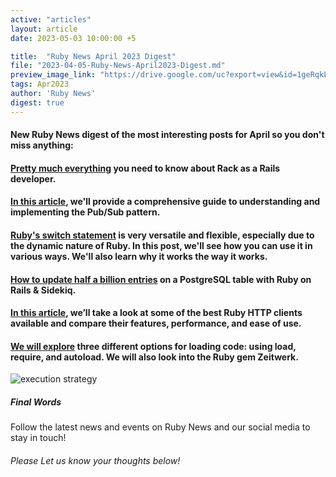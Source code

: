 ```yaml
---
active: "articles"
layout: article
date: 2023-05-03 10:00:00 +5

title:  "Ruby News April 2023 Digest"
file: "2023-04-05-Ruby-News-April2023-Digest.md"
preview_image_link: "https://drive.google.com/uc?export=view&id=1geRqkLh_l9SfFpkji0RrWzFYNQ8Os6Z-"
tags: Apr2023
author: 'Ruby News'
digest: true
---
```


#### New Ruby News digest of the most interesting posts for April so you don't miss anything:
#### [Pretty much everything](https://www.akshaykhot.com/definitive-guide-to-rack/) you need to know about Rack as a Rails developer.

#### [In this article](https://blog.rubyhero.dev/delegator-design-pattern), we'll provide a comprehensive guide to understanding and implementing the Pub/Sub pattern.

#### [Ruby's switch statement](https://www.akshaykhot.com/ruby-switch-statement/) is very versatile and flexible, especially due to the dynamic nature of Ruby. In this post, we'll see how you can use it in various ways. We'll also learn why it works the way it works.

#### [How to update half a billion entries](https://blog.eq8.eu/til/update-millions-of-records-in-rails.html) on a PostgreSQL table with Ruby on Rails & Sidekiq.

#### [In this article](https://www.scrapingdog.com/blog/ruby-http-clients/), we’ll take a look at some of the best Ruby HTTP clients available and compare their features, performance, and ease of use.

#### [We will explore](https://blog.appsignal.com/2023/04/19/how-to-load-code-in-ruby.html) three different options for loading code: using load, require, and autoload. We will also look into the Ruby gem Zeitwerk. 

![execution strategy](https://drive.google.com/uc?export=view&id=1OJUHkkm0sIKnaNwzyJNjsJ8cRDbYaCs1)
##### Final Words

Follow the latest news and events on Ruby News and our social media to stay in touch!

###### Please Let us know your thoughts below!
